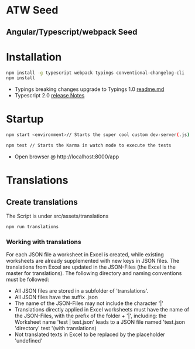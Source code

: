 # ATW Seed
## Angular/Typescript/webpack Seed

# Installation
```bash
npm install -g typescript webpack typings conventional-changelog-cli
npm install
```
* Typings breaking changes upgrade to Typings 1.0 [readme.md](https://github.com/typings/typings/blob/master/README.md)
* Typescript 2.0 [release Notes](http://www.typescriptlang.org/docs/release-notes/typescript-2.0.html)

# Startup
```bash
npm start <environment>// Starts the super cool custom dev-server(.js) for the environment (default:local) check out ./config/proxy.config.js for more information

npm test // Starts the Karma in watch mode to execute the tests

```
* Open browser @ http://localhost:8000/app

# Translations
## Create translations
The Script is under src/assets/translations
```bash
npm run translations
```
### Working with translations

For each JSON file a worksheet in Excel is created, while existing worksheets are already supplemented with new keys in JSON files. 
The translations from Excel are updated in the JSON-Files (the Excel is the master for translations).
The following directory and naming conventions must be followed:
* All JSON files are stored in a subfolder of 'translations'.
* All JSON files have the suffix .json
* The name of the JSON-Files may not include the character '|'
* Translations directly applied in Excel worksheets must have the name of the JSON-Files, with the prefix of the folder + '|', including: the Worksheet name 'test | test.json' leads to a JSON file named 'test.json 'directory' test '(with translations)
* Not translated texts in Excel to be replaced by the placeholder 'undefined'